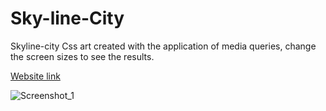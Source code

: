 # Sky-line-City
Skyline-city
Css art created with the application of media queries, change the screen sizes to see the results.

[Website link](https://skyline-city.netlify.app/)


![Screenshot_1](https://user-images.githubusercontent.com/117892673/201461831-86b6404c-9994-4250-824f-97e55dd67085.png)
